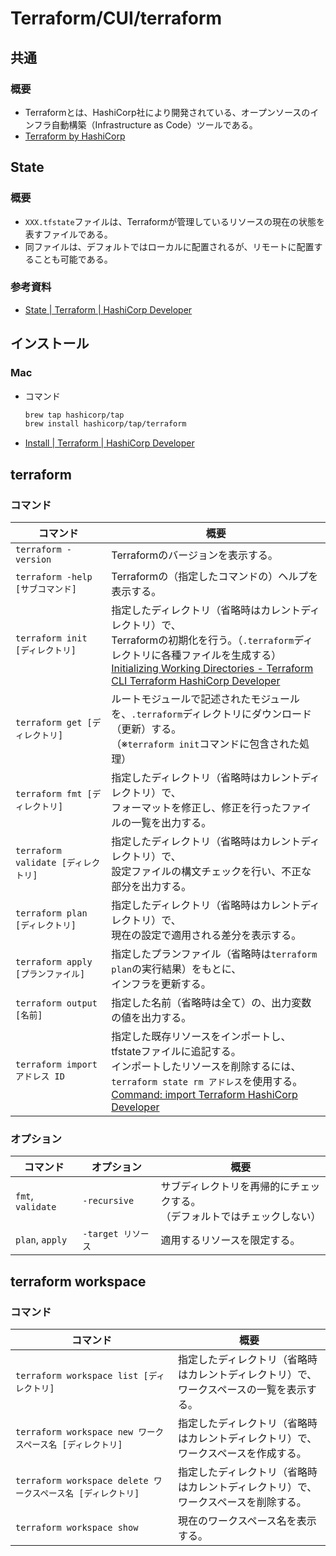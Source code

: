 # Terraform/CUI/terraform

## 共通

### 概要

- Terraformとは、HashiCorp社により開発されている、オープンソースのインフラ自動構築（Infrastructure as Code）ツールである。
- [Terraform by HashiCorp](https://www.terraform.io/)

## State

### 概要

- `XXX.tfstate`ファイルは、Terraformが管理しているリソースの現在の状態を表すファイルである。
- 同ファイルは、デフォルトではローカルに配置されるが、リモートに配置することも可能である。

### 参考資料

- [State | Terraform | HashiCorp Developer](https://developer.hashicorp.com/terraform/language/state)

## インストール

### Mac

- コマンド

  ```bash
  brew tap hashicorp/tap
  brew install hashicorp/tap/terraform
  ```

- [Install | Terraform | HashiCorp Developer](https://developer.hashicorp.com/terraform/downloads)

## terraform

### コマンド

| コマンド                            | 概要                                                         |
| ----------------------------------- | ------------------------------------------------------------ |
| `terraform -version`                | Terraformのバージョンを表示する。                            |
| `terraform -help [サブコマンド]`    | Terraformの（指定したコマンドの）ヘルプを表示する。          |
| `terraform init [ディレクトリ]`     | 指定したディレクトリ（省略時はカレントディレクトリ）で、<br />Terraformの初期化を行う。（`.terraform`ディレクトリに各種ファイルを生成する）<br />[Initializing Working Directories - Terraform CLI  Terraform HashiCorp Developer](https://developer.hashicorp.com/terraform/cli/init) |
| `terraform get [ディレクトリ]`      | ルートモジュールで記述されたモジュールを、`.terraform`ディレクトリにダウンロード（更新）する。<br />（※`terraform init`コマンドに包含された処理） |
| `terraform fmt [ディレクトリ]`      | 指定したディレクトリ（省略時はカレントディレクトリ）で、<br />フォーマットを修正し、修正を行ったファイルの一覧を出力する。 |
| `terraform validate [ディレクトリ]` | 指定したディレクトリ（省略時はカレントディレクトリ）で、<br />設定ファイルの構文チェックを行い、不正な部分を出力する。 |
| `terraform plan [ディレクトリ]`     | 指定したディレクトリ（省略時はカレントディレクトリ）で、<br />現在の設定で適用される差分を表示する。 |
| `terraform apply [プランファイル]`  | 指定したプランファイル（省略時は`terraform plan`の実行結果）をもとに、<br />インフラを更新する。 |
| `terraform output [名前]`           | 指定した名前（省略時は全て）の、出力変数の値を出力する。     |
| `terraform import アドレス ID`      | 指定した既存リソースをインポートし、tfstateファイルに追記する。<br />インポートしたリソースを削除するには、`terraform state rm アドレス`を使用する。<br />[Command: import Terraform HashiCorp Developer](https://developer.hashicorp.com/terraform/cli/commands/import) |

### オプション

| コマンド          | オプション         | 概要                                                         |
| ----------------- | ------------------ | ------------------------------------------------------------ |
| `fmt`, `validate` | `-recursive`       | サブディレクトリを再帰的にチェックする。<br />（デフォルトではチェックしない） |
| `plan`, `apply`   | `-target リソース` | 適用するリソースを限定する。                                 |

## terraform workspace

### コマンド

| コマンド                                                     | 概要                                                         |
| ------------------------------------------------------------ | ------------------------------------------------------------ |
| `terraform workspace list [ディレクトリ]`                    | 指定したディレクトリ（省略時はカレントディレクトリ）で、<br />ワークスペースの一覧を表示する。 |
| `terraform workspace new ワークスペース名 [ディレクトリ]`    | 指定したディレクトリ（省略時はカレントディレクトリ）で、<br />ワークスペースを作成する。 |
| `terraform workspace delete ワークスペース名 [ディレクトリ]` | 指定したディレクトリ（省略時はカレントディレクトリ）で、<br />ワークスペースを削除する。 |
| `terraform workspace show`                                   | 現在のワークスペース名を表示する。                           |
